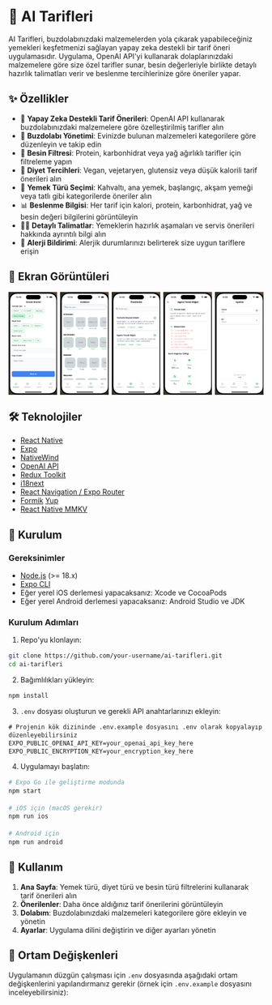 # 🍳 AI Tarifleri

AI Tarifleri, buzdolabınızdaki malzemelerden yola çıkarak yapabileceğiniz yemekleri keşfetmenizi sağlayan yapay zeka destekli bir tarif öneri uygulamasıdır. Uygulama, OpenAI API'yi kullanarak dolaplarınızdaki malzemelere göre size özel tarifler sunar, besin değerleriyle birlikte detaylı hazırlık talimatları verir ve beslenme tercihlerinize göre öneriler yapar.

## ✨ Özellikler

- 🥘 **Yapay Zeka Destekli Tarif Önerileri**: OpenAI API kullanarak buzdolabınızdaki malzemelere göre özelleştirilmiş tarifler alın
- 🍎 **Buzdolabı Yönetimi**: Evinizde bulunan malzemeleri kategorilere göre düzenleyin ve takip edin
- 🥗 **Besin Filtresi**: Protein, karbonhidrat veya yağ ağırlıklı tarifler için filtreleme yapın
- 🌱 **Diyet Tercihleri**: Vegan, vejetaryen, glutensiz veya düşük kalorili tarif önerileri alın
- 🍲 **Yemek Türü Seçimi**: Kahvaltı, ana yemek, başlangıç, akşam yemeği veya tatlı gibi kategorilerde öneriler alın
- 📊 **Beslenme Bilgisi**: Her tarif için kalori, protein, karbonhidrat, yağ ve besin değeri bilgilerini görüntüleyin
- 👨‍🍳 **Detaylı Talimatlar**: Yemeklerin hazırlık aşamaları ve servis önerileri hakkında ayrıntılı bilgi alın
- 🔔 **Alerji Bildirimi**: Alerjik durumlarınızı belirterek size uygun tariflere erişin

## 📱 Ekran Görüntüleri

<div style="display: flex; flex-direction: row; flex-wrap: wrap; justify-content: space-between;">
  <img src="./assets/screenshots/home.png" alt="Ana Sayfa" width="19%" />
  <img src="./assets/screenshots/fridge.png" alt="Dolabım" width="19%" />
  <img src="./assets/screenshots/recommendations.png" alt="Önerilen Tarifler" width="19%" />
  <img src="./assets/screenshots/foodDetail.png" alt="Tarif Detayı" width="19%" />
  <img src="./assets/screenshots/settings.png" alt="Ayarlar" width="19%" />
</div>

## 🛠️ Teknolojiler

- [React Native](https://reactnative.dev/)
- [Expo](https://expo.dev/)
- [NativeWind](https://www.nativewind.dev/)
- [OpenAI API](https://openai.com/api/)
- [Redux Toolkit](https://redux-toolkit.js.org/)
- [i18next](https://www.i18next.com/)
- [React Navigation / Expo Router](https://reactnavigation.org/)
- [Formik](https://formik.org/) [Yup](https://github.com/jquense/yup)
- [React Native MMKV](https://github.com/mrousavy/react-native-mmkv)

## 🚀 Kurulum

### Gereksinimler

- [Node.js](https://nodejs.org/) (>= 18.x)
- [Expo CLI](https://docs.expo.dev/get-started/installation/)
- Eğer yerel iOS derlemesi yapacaksanız: Xcode ve CocoaPods
- Eğer yerel Android derlemesi yapacaksanız: Android Studio ve JDK

### Kurulum Adımları

1. Repo'yu klonlayın:
```bash
git clone https://github.com/your-username/ai-tarifleri.git
cd ai-tarifleri
```

2. Bağımlılıkları yükleyin:
```bash
npm install
```

3. `.env` dosyası oluşturun ve gerekli API anahtarlarınızı ekleyin:
```
# Projenin kök dizininde .env.example dosyasını .env olarak kopyalayıp düzenleyebilirsiniz
EXPO_PUBLIC_OPENAI_API_KEY=your_openai_api_key_here
EXPO_PUBLIC_ENCRYPTION_KEY=your_encryption_key_here
```

4. Uygulamayı başlatın:
```bash
# Expo Go ile geliştirme modunda
npm start

# iOS için (macOS gerekir)
npm run ios

# Android için
npm run android
```

## 📖 Kullanım

1. **Ana Sayfa**: Yemek türü, diyet türü ve besin türü filtrelerini kullanarak tarif önerileri alın
2. **Önerilenler**: Daha önce aldığınız tarif önerilerini görüntüleyin
3. **Dolabım**: Buzdolabınızdaki malzemeleri kategorilere göre ekleyin ve yönetin
4. **Ayarlar**: Uygulama dilini değiştirin ve diğer ayarları yönetin

## 🔑 Ortam Değişkenleri

Uygulamanın düzgün çalışması için `.env` dosyasında aşağıdaki ortam değişkenlerini yapılandırmanız gerekir (örnek için `.env.example` dosyasını inceleyebilirsiniz):